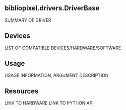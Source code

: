 ## bibliopixel.drivers.DriverBase

SUMMARY OF DRIVER

## Devices

LIST OF COMPATIBLE DEVICES/HARDWARE/SOFTWARE

## Usage

USAGE INFORMATION, ARGUMENT DESCRIPTION

## Resources

LINK TO HARDWARE
LINK TO PYTHON API
